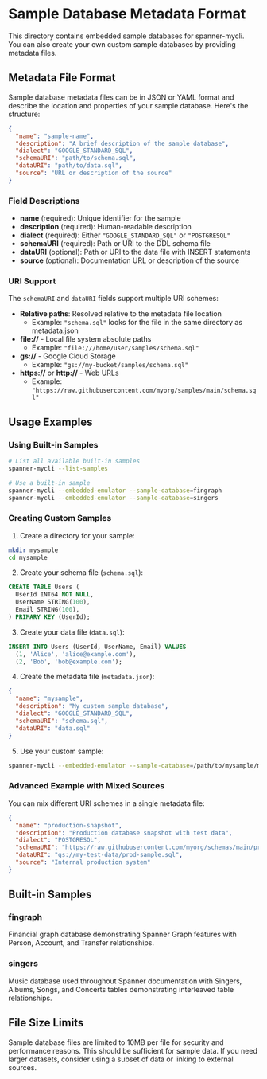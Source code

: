 # Sample Database Metadata Format

This directory contains embedded sample databases for spanner-mycli. You can also create your own custom sample databases by providing metadata files.

## Metadata File Format

Sample database metadata files can be in JSON or YAML format and describe the location and properties of your sample database. Here's the structure:

```json
{
  "name": "sample-name",
  "description": "A brief description of the sample database",
  "dialect": "GOOGLE_STANDARD_SQL",
  "schemaURI": "path/to/schema.sql",
  "dataURI": "path/to/data.sql",
  "source": "URL or description of the source"
}
```

### Field Descriptions

- **name** (required): Unique identifier for the sample
- **description** (required): Human-readable description  
- **dialect** (required): Either `"GOOGLE_STANDARD_SQL"` or `"POSTGRESQL"`
- **schemaURI** (required): Path or URI to the DDL schema file
- **dataURI** (optional): Path or URI to the data file with INSERT statements
- **source** (optional): Documentation URL or description of the source

### URI Support

The `schemaURI` and `dataURI` fields support multiple URI schemes:

- **Relative paths**: Resolved relative to the metadata file location
  - Example: `"schema.sql"` looks for the file in the same directory as metadata.json
- **file://** - Local file system absolute paths
  - Example: `"file:///home/user/samples/schema.sql"`
- **gs://** - Google Cloud Storage
  - Example: `"gs://my-bucket/samples/schema.sql"`
- **https://** or **http://** - Web URLs
  - Example: `"https://raw.githubusercontent.com/myorg/samples/main/schema.sql"`

## Usage Examples

### Using Built-in Samples

```bash
# List all available built-in samples
spanner-mycli --list-samples

# Use a built-in sample
spanner-mycli --embedded-emulator --sample-database=fingraph
spanner-mycli --embedded-emulator --sample-database=singers
```

### Creating Custom Samples

1. Create a directory for your sample:
```bash
mkdir mysample
cd mysample
```

2. Create your schema file (`schema.sql`):
```sql
CREATE TABLE Users (
  UserId INT64 NOT NULL,
  UserName STRING(100),
  Email STRING(100),
) PRIMARY KEY (UserId);
```

3. Create your data file (`data.sql`):
```sql
INSERT INTO Users (UserId, UserName, Email) VALUES
  (1, 'Alice', 'alice@example.com'),
  (2, 'Bob', 'bob@example.com');
```

4. Create the metadata file (`metadata.json`):
```json
{
  "name": "mysample",
  "description": "My custom sample database",
  "dialect": "GOOGLE_STANDARD_SQL",
  "schemaURI": "schema.sql",
  "dataURI": "data.sql"
}
```

5. Use your custom sample:
```bash
spanner-mycli --embedded-emulator --sample-database=/path/to/mysample/metadata.json
```

### Advanced Example with Mixed Sources

You can mix different URI schemes in a single metadata file:

```json
{
  "name": "production-snapshot",
  "description": "Production database snapshot with test data",
  "dialect": "POSTGRESQL",
  "schemaURI": "https://raw.githubusercontent.com/myorg/schemas/main/prod.sql",
  "dataURI": "gs://my-test-data/prod-sample.sql",
  "source": "Internal production system"
}
```

## Built-in Samples

### fingraph
Financial graph database demonstrating Spanner Graph features with Person, Account, and Transfer relationships.

### singers
Music database used throughout Spanner documentation with Singers, Albums, Songs, and Concerts tables demonstrating interleaved table relationships.

## File Size Limits

Sample database files are limited to 10MB per file for security and performance reasons. This should be sufficient for sample data. If you need larger datasets, consider using a subset of data or linking to external sources.